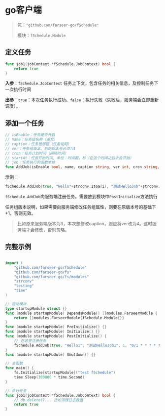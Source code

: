 # go客户端

> 包：`"github.com/farseer-go/fSchedule"`
>
> 模块：`fSchedule.Module`

## 定义任务
```go
func job1(jobContext *fSchedule.JobContext) bool {
    return true
}
```

**入参**：`fSchedule.JobContext` 任务上下文，包含任务的相关信息，及控制任务下一次执行时间

**出参**：`true`：本次任务执行成功。`false`：执行失败（失败后，服务端会立即重新调度）。

## 添加一个任务
```go
// isEnable：任务是否开启
// name：任务组名称（英文）
// caption：任务组标题（任务说明）
// ver：任务组版本，初始版本号必须为1
// cron：任务计划时间（间隔时间）
// startAt：任务开始时间，单位：时间戳，秒（在这个时间之后才会开始）
// job：任务执行的函数本体
func AddJob(isEnable bool, name, caption string, ver int, cron string, startAt int64, job JobFunc)
```

示例：
```go
fSchedule.AddJob(true, "Hello"+strconv.Itoa(i), "测试HelloJob"+strconv.Itoa(i), 1, "0/1 * * * * ?", 1674571566, job1)
```
`fSchedule.AddJob`向服务端注册任务。需要放到模块中`PostInitialize`方法执行

任务组版本说明，如果需要向服务端修改任务组属性，则要在原版本号的基础下+1，否则无效。

> 比如原来服务端版本为3，本次想修改caption，则应将ver改为4。这时服务端才会修改，否则忽略。


## 完整示例
```go

import (
	"github.com/farseer-go/fSchedule"
	"github.com/farseer-go/fs"
	"github.com/farseer-go/fs/modules"
	"strconv"
	"testing"
	"time"
)

// 启动模块
type startupModule struct {}
func (module startupModule) DependsModule() []modules.FarseerModule {
	return []modules.FarseerModule{fSchedule.Module{}}
}
func (module startupModule) PreInitialize() {}
func (module startupModule) Initialize() {}
func (module startupModule) PostInitialize() {
	// 在这里注册任务
    fSchedule.AddJob(true, "Hello1", "测试HelloJob1", 1, "0/1 * * * * ?", 1674571566, job1)
}
func (module startupModule) Shutdown() {}

// 主函数
func main() {
	fs.Initialize[startupModule]("test fSchedule")
	time.Sleep(300000 * time.Second)
}

// 执行任务
func job1(jobContext *fSchedule.JobContext) bool {
	// db.delete()... 比如清理日志数据
    return true
}
```